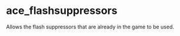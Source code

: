 ace_flashsuppressors
====================

Allows the flash suppressors that are already in the game to be used.
